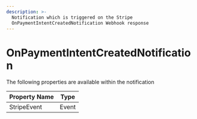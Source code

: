 ```yaml
---
description: >-
  Notification which is triggered on the Stripe
  OnPaymentIntentCreatedNotification Webhook response
---
```


# OnPaymentIntentCreatedNotification

The following properties are available within the notification

| Property Name | Type  |
| ------------- | ----- |
| StripeEvent   | Event |
